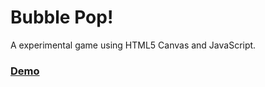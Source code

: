 # Bubble Pop!

A experimental game using HTML5 Canvas and JavaScript. 

### [Demo](http://ryanwells.com/bubbles)